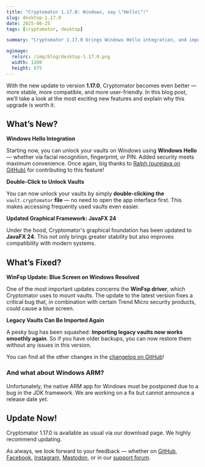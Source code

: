 ```yaml
---
title: "Cryptomator 1.17.0: Windows, say \"Hello\"!"
slug: desktop-1.17.0
date: 2025-06-25
tags: [cryptomator, desktop]

summary: "Cryptomator 1.17.0 brings Windows Hello integration, and important stability fixes — now available for download!"

ogimage:
  relsrc: /img/blog/desktop-1.17.0.png
  width: 1200
  height: 675
---
```


With the new update to version **1.17.0**, Cryptomator becomes even better — more stable, more compatible, and more user-friendly. In this blog post, we’ll take a look at the most exciting new features and explain why this upgrade is worth it.

## What’s New?

**Windows Hello Integration**

Starting now, you can unlock your vaults on Windows using **Windows Hello** — whether via facial recognition, fingerprint, or PIN. Added security meets maximum convenience. Once again, big thanks to [Ralph (purejava on GitHub)](https://github.com/purejava) for contributing to this feature!

**Double-Click to Unlock Vaults**

You can now unlock your vaults by simply **double-clicking the** `vault.cryptomator` **file** — no need to open the app interface first. This makes accessing frequently used vaults even easier.

**Updated Graphical Framework: JavaFX 24**

Under the hood, Cryptomator's graphical foundation has been updated to **JavaFX 24**. This not only brings greater stability but also improves compatibility with modern systems.

## What’s Fixed?

**WinFsp Update: Blue Screen on Windows Resolved**

One of the most important updates concerns the **WinFsp driver**, which Cryptomator uses to mount vaults. The update to the latest version fixes a critical bug that, in combination with certain Trend Micro security products, could cause a blue screen.

**Legacy Vaults Can Be Imported Again**

A pesky bug has been squashed: **Importing legacy vaults now works smoothly again**. So if you have older backups, you can now restore them without any issues in this version.

You can find all the other changes in the [changelog on GitHub](https://github.com/cryptomator/cryptomator/releases/tag/1.17.0)!

### And what about Windows ARM?

Unfortunately, the native ARM app for Windows must be postponed due to a bug in the JDK framework. We are working on a fix but cannot announce a release date yet.

## Update Now!

Cryptomator 1.17.0 is available as usual via our download page. We highly recommend updating.

As always, we look forward to your feedback — whether on [GitHub](https://github.com/cryptomator), [Facebook](https://www.facebook.com/Cryptomator), [Instagram](https://www.instagram.com/cryptomator/), [Mastodon](https://mastodon.online/@cryptomator), or in our [support forum](https://community.cryptomator.org).